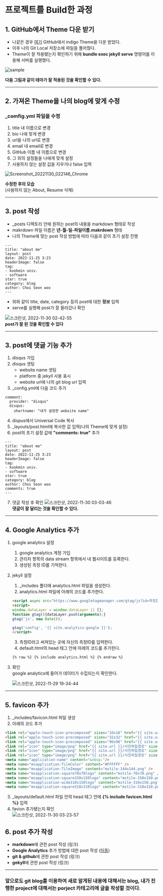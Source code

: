프로젝트를 Build한 과정
=============

## 1. GitHub에서 Theme 다운 받기

- 나같은 경우 [여기](https://github.com/sergiokopplin/indigo) GitHub에서 indigo Theme을 다운 받았다.
- 이후 나의 Git Local 저장소에 파일을 풀어줬다.
- Theme이 잘 적용됐는지 확인하기 위해 **bundle exec jekyll serve** 명령어를 이용해 서버를 실행했다.

![sample](https://user-images.githubusercontent.com/105338988/204583212-6771a512-961e-46e6-bb25-5254663b1ddd.jpg)  

**다음 그림과 같이 테마가 잘 적용된 것을 확인할 수 있다.**

-----------------------------------

## 2. 가져온 Theme을 나의 blog에 맞게 수정

### _comfig.yml 파일을 수정 
1. title 내 이름으로 변경
2. bio 나에 맞게 변경
3. url을 나의 url로 변경
4. email 내 email로 변경
5. GitHub 이름 내 이름으로 변경
6. 그 외의 설정들을 나에게 맞게 설정
7. 사용하지 않는 설정 값을 지우거나 false 입력

![Screenshot_20221130_022146_Chrome](https://user-images.githubusercontent.com/105338988/204599576-6a2af73d-2f9d-4dd1-ae7b-14d32b0ed03b.jpg)  

**수정한 후의 모습**  
(사용하지 않는 About, Resume 삭제)

-------------------------------------

## 3. post 작성

- _posts 디렉토리 안에 원하는 post의 내용을 markdown 형태로 작성
- makrdown 파일 이름은 **년-월-일-파일이름.makrdown** 형태
- 나의 Theme에 맞는 post 작성 방법에 따라 다음과 같이 초기 설정 진행

```
---
title: "about me"
layout: post
date: 2022-11-25 3:23
headerImage: false
tag:
- kookmin univ.
- software
star: true
category: blog
author: Choi Seon woo 
---
```
- 위와 같이 title, date, category 등의 post에 대한 **정보** 입력
- serve를 실행해 post가 잘 올라갔나 확인

![스크린샷, 2022-11-30 02-42-55](https://user-images.githubusercontent.com/105338988/204603192-f81e649d-c5fb-463f-ab6a-b8aa2057645c.png)  
**post가 잘 된 것을 확인할 수 있다**

--------------------------------------------

## 3. post에 댓글 기능 추가

1. disqus 가입
2. disqus 셋팅
    - website name 셋팅
    - platform 중 jekyll 사용 표시
    - website url에 나의 git blog url 입력
3. _config.yml에 다음 코드 추가
```
comment:
  provider: "disqus"
  disqus:
    shortname: "내가 설정한 website name"
```  
4. dispus에서 Universal Code 복사
5. _layouts/post.html에 복사한 값 입력(나의 Theme에 맞게 설정)
6. post의 초기 설정 값에 **"comments: true"** 추가
```
---
title: "about me"
layout: post
date: 2022-11-25 3:23
headerImage: false
tag:
- kookmin univ.
- software
star: true
category: blog
author: Choi Seon woo 
comments: true
---
```
7. 댓글 작성 후 확인
![스크린샷, 2022-11-30 03-03-46](https://user-images.githubusercontent.com/105338988/204609961-e2ea4c77-f531-47b1-a174-a5086bb22f7b.png)  
**댓글이 잘 달리는 것을 확인할 수 있다.**

--------------------------------------------

## 4. Google Analytics 추가
1. google analytics 설정
    1. google analytics 계정 가입
    2. 관리자 항목의 data stream 항목에서 내 웹사이트를 등록한다.
    3. 생성된 측정 ID를 기억한다.

2. jekyll 설정
    1. _includes 폴더에 analytics.html 파일을 생성한다.
    2. analytics.html 파일에 아래의 코드를 추가한다.

    ```html
    <script async src="https://www.googletagmanager.com/gtag/js?id=측정ID"></script>
    <script>
    window.dataLayer = window.dataLayer || [];
    function gtag(){dataLayer.push(arguments);}
    gtag('js', new Date());

    gtag('config', '{{ site.analytics-google }}');
    </script>
    ``` 

    3. 측정ID라고 써져있는 곳에 자신의 측정ID를 입력한다.
    4. default.html의 head 태그 안에 아래의 코드를 추가한다.
    
    ```html
    {% raw %} {% include analytics.html %} {% endraw %}
    ```

3. 확인  
    google analytics에 들어가 데이터가 수집되는지 확인한다.

    ![스크린샷, 2022-11-29 19-34-44](https://user-images.githubusercontent.com/105338988/204507510-999f96f9-34b8-4ffc-bd96-2a4adcb574ed.png)

-------------------------------

## 5. favicon 추가

1. _includes/favicon.html 파일 생성
2. 아래의 코드 추가
``` html
<link rel="apple-touch-icon-precomposed" sizes="16x16" href="{{ site.url }}/사진파일경로" />
<link rel="apple-touch-icon-precomposed" sizes="32x32" href="{{ site.url }}/사진파일경로" />
<link rel="apple-touch-icon-precomposed" sizes="96x96" href="{{ site.url }}/사진파일경로" />
<link rel="icon" type="image/png" href="{{ site.url }}/사진파일경로" sizes="96x96" />
<link rel="icon" type="image/png" href="{{ site.url }}/사진파일경로" sizes="32x32" />
<link rel="icon" type="image/png" href="{{ site.url }}/사진파일경로" sizes="16x16" />
<meta name="application-name" content="&nbsp;"/>
<meta name="msapplication-TileColor" content="#FFFFFF" />
<meta name="msapplication-TileImage" content="mstile-144x144.png" />
<meta name="msapplication-square70x70logo" content="mstile-70x70.png" />
<meta name="msapplication-square150x150logo" content="mstile-150x150.png" />
<meta name="msapplication-wide310x150logo" content="mstile-310x150.png" />
<meta name="msapplication-square310x310logo" content="mstile-310x310.png" />
```
3. _layouts/default.html 파일 안의 head 태그 안에 **{% include favicon.html %}** 입력
4. favion 추가됐는지 확인  
![스크린샷, 2022-11-30 03-23-57](https://user-images.githubusercontent.com/105338988/204614521-43816d7b-8120-4493-a499-b9b85ff6a598.png)   

## 6. post 추가 작성
- **markdown**에 관한 post 작성 (링크)
- **Google Analytics** 추가 방법에 대한 post 작성 ([이동](https://woonsango.github.io/markdown/))
- **git & github**에 관한 post 작성 (링크)
- **gekyll**에 관한 post 작성 (링크)

---------------------------

### 앞으로도 git blog를 이용하여 새로 알게된 내용에 대해서는 blog, 내가 진행한 project에 대해서는 porject 카테고리에 글을 작성할 것이다.